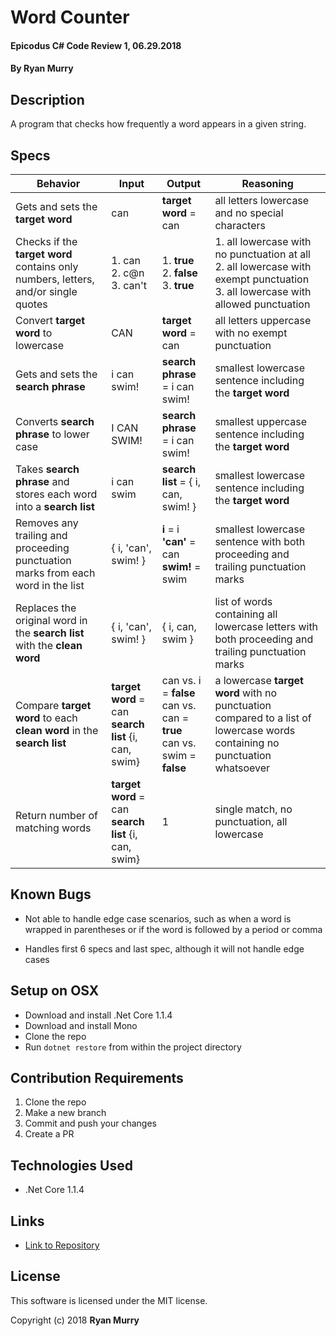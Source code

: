 # Word Counter

#### Epicodus C# Code Review 1, 06.29.2018

#### By Ryan Murry

## Description

A program that checks how frequently a word appears in a given string.

## Specs

| Behavior | Input | Output | Reasoning |
|----------|-------|--------|-----------|
| Gets and sets the **target word** | can | **target word** = can | all letters lowercase and no special characters |
| Checks if the **target word** contains only numbers, letters, and/or single quotes | 1. can </br> 2. c@n </br> 3. can't | 1. **true** </br> 2. **false** </br> 3. **true** | 1. all lowercase with no punctuation at all </br> 2. all lowercase with exempt punctuation </br> 3. all lowercase with allowed punctuation |
| Convert **target word** to lowercase | CAN | **target word** = can | all letters uppercase with no exempt punctuation |
| Gets and sets the **search phrase** | i can swim! | **search phrase** = i can swim! | smallest lowercase sentence including the **target word** |
| Converts **search phrase** to lower case | I CAN SWIM! | **search phrase** = i can swim! | smallest uppercase sentence including the **target word** |
| Takes **search phrase** and stores each word into a **search list** | i can swim | **search list** = { i, can, swim! } | smallest lowercase sentence including the **target word** |
| Removes any trailing and proceeding punctuation marks from each word in the list | { i, 'can', swim! } | **i** = i </br> **'can'** = can </br> **swim!** = swim | smallest lowercase sentence with both proceeding and trailing punctuation marks |
| Replaces the original word in the **search list** with the **clean word** | { i, 'can', swim! } | { i, can, swim } | list of words containing all lowercase letters with both proceeding and trailing punctuation marks |
| Compare **target word** to each **clean word** in the **search list** | **target word** = can </br> **search list** {i, can, swim} | can vs. i = **false** </br> can vs. can = **true** </br> can vs. swim = **false** | a lowercase **target word** with no punctuation compared to a list of lowercase words containing no punctuation whatsoever |
| Return number of matching words | **target word** = can </br> **search list** {i, can, swim} | 1 | single match, no punctuation, all lowercase |

## Known Bugs

* Not able to handle edge case scenarios, such as when a word is wrapped in parentheses or if the word is followed by a period or comma

* Handles first 6 specs and last spec, although it will not handle edge cases


## Setup on OSX

* Download and install .Net Core 1.1.4
* Download and install Mono
* Clone the repo
* Run `dotnet restore` from within the project directory

## Contribution Requirements

1. Clone the repo
1. Make a new branch
1. Commit and push your changes
1. Create a PR

## Technologies Used

* .Net Core 1.1.4

## Links

* [Link to Repository](https://github.com/ryanjmurry/WordCounter.Solution)

## License

This software is licensed under the MIT license.

Copyright (c) 2018 **Ryan Murry**
